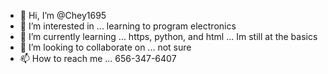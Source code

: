 - 👋 Hi, I’m @Chey1695
- 👀 I’m interested in ... learning to program electronics 
- 🌱 I’m currently learning ... https, python, and html ... Im still at the basics 
- 💞️ I’m looking to collaborate on ... not sure 
- 📫 How to reach me ... 656-347-6407

<!---
Chey1695/Chey1695 is a ✨ special ✨ repository because its `README.md` (this file) appears on your GitHub profile.
You can click the Preview link to take a look at your changes.
--->
